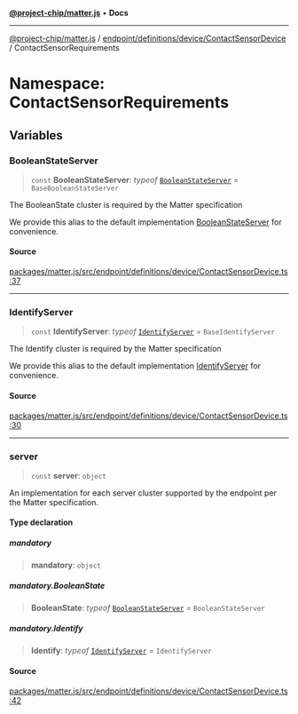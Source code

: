[**@project-chip/matter.js**](../../../../../../README.md) • **Docs**

***

[@project-chip/matter.js](../../../../../../modules.md) / [endpoint/definitions/device/ContactSensorDevice](../../README.md) / ContactSensorRequirements

# Namespace: ContactSensorRequirements

## Variables

### BooleanStateServer

> `const` **BooleanStateServer**: *typeof* [`BooleanStateServer`](../../../../../../behavior/definitions/boolean-state/export/classes/BooleanStateServer.md) = `BaseBooleanStateServer`

The BooleanState cluster is required by the Matter specification

We provide this alias to the default implementation [BooleanStateServer](README.md#booleanstateserver) for convenience.

#### Source

[packages/matter.js/src/endpoint/definitions/device/ContactSensorDevice.ts:37](https://github.com/project-chip/matter.js/blob/7a8cbb56b87d4ccf34bec5a9a95ab40a1711324f/packages/matter.js/src/endpoint/definitions/device/ContactSensorDevice.ts#L37)

***

### IdentifyServer

> `const` **IdentifyServer**: *typeof* [`IdentifyServer`](../../../../../../behavior/definitions/identify/export/namespaces/IdentifyServer/README.md) = `BaseIdentifyServer`

The Identify cluster is required by the Matter specification

We provide this alias to the default implementation [IdentifyServer](README.md#identifyserver) for convenience.

#### Source

[packages/matter.js/src/endpoint/definitions/device/ContactSensorDevice.ts:30](https://github.com/project-chip/matter.js/blob/7a8cbb56b87d4ccf34bec5a9a95ab40a1711324f/packages/matter.js/src/endpoint/definitions/device/ContactSensorDevice.ts#L30)

***

### server

> `const` **server**: `object`

An implementation for each server cluster supported by the endpoint per the Matter specification.

#### Type declaration

##### mandatory

> **mandatory**: `object`

##### mandatory.BooleanState

> **BooleanState**: *typeof* [`BooleanStateServer`](../../../../../../behavior/definitions/boolean-state/export/classes/BooleanStateServer.md) = `BooleanStateServer`

##### mandatory.Identify

> **Identify**: *typeof* [`IdentifyServer`](../../../../../../behavior/definitions/identify/export/namespaces/IdentifyServer/README.md) = `IdentifyServer`

#### Source

[packages/matter.js/src/endpoint/definitions/device/ContactSensorDevice.ts:42](https://github.com/project-chip/matter.js/blob/7a8cbb56b87d4ccf34bec5a9a95ab40a1711324f/packages/matter.js/src/endpoint/definitions/device/ContactSensorDevice.ts#L42)

